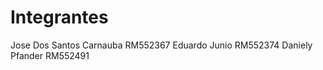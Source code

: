 # Integrantes
Jose Dos Santos Carnauba RM552367
Eduardo Junio RM552374
Daniely Pfander RM552491







